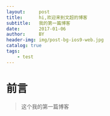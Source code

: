 ```yaml
---
layout:     post
title:      hi,欢迎来到文超的博客
subtitle:   我的第一篇博客
date:       2017-01-06
author:     BY
header-img: img/post-bg-ios9-web.jpg
catalog: true
tags:
    - test
---
```

# 前言

>这个我的第一篇博客
